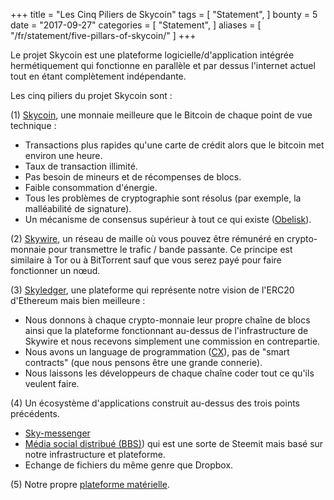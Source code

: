 +++
title = "Les Cinq Piliers de Skycoin"
tags = [
    "Statement",
]
bounty = 5
date = "2017-09-27"
categories = [
    "Statement",
]
aliases = [
	"/fr/statement/five-pillars-of-skycoin/"
]
+++

Le projet Skycoin est une plateforme logicielle/d'application intégrée hermétiquement qui fonctionne en parallèle et par dessus l'internet actuel tout en étant complètement indépendante.

Les cinq piliers du projet Skycoin sont :

(1) [Skycoin](https://github.com/skycoin/skycoin), une monnaie meilleure que le Bitcoin de chaque point de vue technique :

 - Transactions plus rapides qu'une carte de crédit alors que le bitcoin met environ une heure.
 - Taux de transaction illimité.
 - Pas besoin de mineurs et de récompenses de blocs.
 - Faible consommation d'énergie.
 - Tous les problèmes de cryptographie sont résolus (par exemple, la malléabilité de signature).
 - Un mécanisme de consensus supérieur à tout ce qui existe
   ([Obelisk](/statement/obelisk-the-skycoin-consensus-algorithm/)).

(2) [Skywire](/tags/skywire/), un réseau de maille où vous pouvez être rémunéré en crypto-monnaie pour transmettre le trafic / bande passante.
Ce principe est similaire à Tor ou à BitTorrent sauf que vous serez payé pour faire fonctionner un nœud.

(3) [Skyledger](https://www.skyledger.net), une plateforme qui représente notre vision de l'ERC20 d'Ethereum mais bien meilleure :

 - Nous donnons à chaque crypto-monnaie leur propre chaîne de blocs ainsi que la plateforme fonctionnant au-dessus de l'infrastructure de Skywire et nous recevons simplement une commission en contrepartie.
 - Nous avons un language de programmation ([CX](/overview/cx-overview/)),
   pas de "smart contracts" (que nous pensons être une grande connerie).
 - Nous laissons les développeurs de chaque chaîne coder tout ce qu'ils veulent faire.

(4) Un écosystème d'applications construit au-dessus des trois points précédents.

 - [Sky-messenger](http://messenger.skycoin.net/)
 - [Média social distribué (BBS)](https://github.com/skycoin/bbs))
   qui est une sorte de Steemit mais basé sur notre infrastructure et plateforme.
 - Echange de fichiers du même genre que Dropbox.

(5) Notre propre [plateforme matérielle](/statement/skywire-miner-hardware-for-the-next-internet/).
